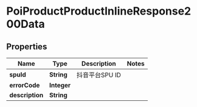 # PoiProductProductInlineResponse200Data

## Properties
Name | Type | Description | Notes
------------ | ------------- | ------------- | -------------
**spuId** | **String** | 抖音平台SPU ID | 
**errorCode** | **Integer** |  | 
**description** | **String** |  | 
